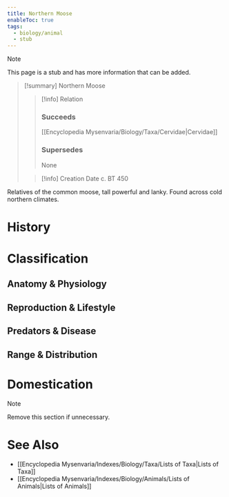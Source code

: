 ```yaml
---
title: Northern Moose
enableToc: true
tags:
  - biology/animal
  - stub
---
```


> [!note]
> This page is a stub and has more information that can be added.

> [!summary] Northern Moose
> > [!info] Relation
> > ### Succeeds
> > [[Encyclopedia Mysenvaria/Biology/Taxa/Cervidae|Cervidae]]
> > ### Supersedes
> > None
>
> > [!info] Creation Date
> > c. BT 450

Relatives of the common moose, tall powerful and lanky. Found across cold northern climates.
# History

# Classification
## Anatomy & Physiology

## Reproduction & Lifestyle

## Predators & Disease

## Range & Distribution

# Domestication

> [!note]
> Remove this section if unnecessary.
# See Also
- [[Encyclopedia Mysenvaria/Indexes/Biology/Taxa/Lists of Taxa|Lists of Taxa]]
- [[Encyclopedia Mysenvaria/Indexes/Biology/Animals/Lists of Animals|Lists of Animals]]
